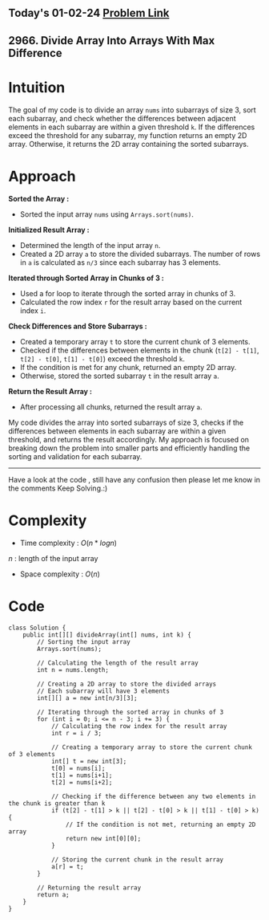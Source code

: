 ## Today's 01-02-24 [Problem Link](https://leetcode.com/problems/divide-array-into-arrays-with-max-difference/description/?envType=daily-question&envId=2024-02-01)
## 2966. Divide Array Into Arrays With Max Difference

# Intuition
<!-- Describe your first thoughts on how to solve this problem. -->
The goal of my code is to divide an array `nums` into subarrays of size 3, sort each subarray, and check whether the differences between adjacent elements in each subarray are within a given threshold `k`. If the differences exceed the threshold for any subarray, my function returns an empty 2D array. Otherwise, it returns the 2D array containing the sorted subarrays.

# Approach
<!-- Describe your approach to solving the problem. -->
**Sorted the Array :**
   - Sorted the input array `nums` using `Arrays.sort(nums)`.

**Initialized Result Array :**
   - Determined the length of the input array `n`.
   - Created a 2D array `a` to store the divided subarrays. The number of rows in `a` is calculated as `n/3` since each subarray has 3 elements.

**Iterated through Sorted Array in Chunks of 3 :**
   - Used a for loop to iterate through the sorted array in chunks of 3.
   - Calculated the row index `r` for the result array based on the current index `i`.

**Check Differences and Store Subarrays :**
   - Created a temporary array `t` to store the current chunk of 3 elements.
   - Checked if the differences between elements in the chunk (`t[2] - t[1]`, `t[2] - t[0]`, `t[1] - t[0]`) exceed the threshold `k`.
   - If the condition is met for any chunk, returned an empty 2D array.
   - Otherwise, stored the sorted subarray `t` in the result array `a`.

**Return the Result Array :**
   - After processing all chunks, returned the result array `a`.

My code divides the array into sorted subarrays of size 3, checks if the differences between elements in each subarray are within a given threshold, and returns the result accordingly. My approach is focused on breaking down the problem into smaller parts and efficiently handling the sorting and validation for each subarray.

---
Have a look at the code , still have any confusion then please let me know in the comments
Keep Solving.:)

# Complexity
- Time complexity : $O(n*logn)$
<!-- Add your time complexity here, e.g. $$O(n)$$ -->
$n$ : length of the input array
- Space complexity : $O(n)$
<!-- Add your space complexity here, e.g. $$O(n)$$ -->

# Code
```
class Solution {
    public int[][] divideArray(int[] nums, int k) {
        // Sorting the input array
        Arrays.sort(nums);
        
        // Calculating the length of the result array
        int n = nums.length;
        
        // Creating a 2D array to store the divided arrays
        // Each subarray will have 3 elements
        int[][] a = new int[n/3][3];
        
        // Iterating through the sorted array in chunks of 3
        for (int i = 0; i <= n - 3; i += 3) {
            // Calculating the row index for the result array
            int r = i / 3;
            
            // Creating a temporary array to store the current chunk of 3 elements
            int[] t = new int[3];
            t[0] = nums[i];
            t[1] = nums[i+1];
            t[2] = nums[i+2];
            
            // Checking if the difference between any two elements in the chunk is greater than k
            if (t[2] - t[1] > k || t[2] - t[0] > k || t[1] - t[0] > k) {
                // If the condition is not met, returning an empty 2D array
                return new int[0][0];
            }
            
            // Storing the current chunk in the result array
            a[r] = t;
        }
        
        // Returning the result array
        return a;
    }
}

```